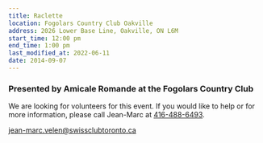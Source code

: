 ```yaml
---
title: Raclette
location: Fogolars Country Club Oakville
address: 2026 Lower Base Line, Oakville, ON L6M
start_time: 12:00 pm
end_time: 1:00 pm
last_modified_at: 2022-06-11
date: 2014-09-07
---
```


### Presented by Amicale Romande at the Fogolars Country Club

We are looking for volunteers for this event. If you would like to help or for
more information, please call Jean-Marc at [416-488-6493][phone].

<jean-marc.velen@swissclubtoronto.ca>

[phone]: <tel:416-488-6493>
